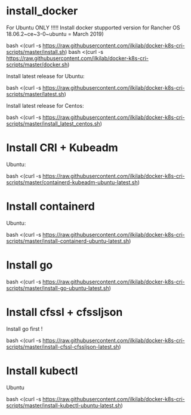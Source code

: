 # install_docker

For Ubuntu ONLY !!!!!
Install docker stupported version for Rancher OS 18.06.2~ce~3-0~ubuntu   = March 2019)

bash <(curl -s https://raw.githubusercontent.com/ilkilab/docker-k8s-cri-scripts/master/install.sh)
bash <(curl -s https://raw.githubusercontent.com/ilkilab/docker-k8s-cri-scripts/master/docker.sh)


Install latest release for Ubuntu:

bash <(curl -s https://raw.githubusercontent.com/ilkilab/docker-k8s-cri-scripts/master/latest.sh)



Install latest release for Centos:

bash <(curl -s https://raw.githubusercontent.com/ilkilab/docker-k8s-cri-scripts/master/install_latest_centos.sh)


# Install CRI + Kubeadm

Ubuntu:

bash <(curl -s https://raw.githubusercontent.com/ilkilab/docker-k8s-cri-scripts/master/containerd-kubeadm-ubuntu-latest.sh)



# Install containerd

Ubuntu:

bash <(curl -s https://raw.githubusercontent.com/ilkilab/docker-k8s-cri-scripts/master/install-containerd-ubuntu-latest.sh)


# Install go

bash <(curl -s https://raw.githubusercontent.com/ilkilab/docker-k8s-cri-scripts/master/install-go-ubuntu-latest.sh)


# Install cfssl + cfssljson

Install go first !

bash <(curl -s https://raw.githubusercontent.com/ilkilab/docker-k8s-cri-scripts/master/install-cfssl-cfssljson-latest.sh)


# Install kubectl

Ubuntu

bash <(curl -s https://raw.githubusercontent.com/ilkilab/docker-k8s-cri-scripts/master/install-kubectl-ubuntu-latest.sh)
